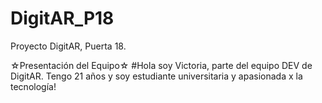# DigitAR_P18
Proyecto DigitAR, Puerta 18.

☆Presentación del Equipo☆
#Hola soy Victoria, parte del equipo DEV de DigitAR. 
Tengo 21 años y soy estudiante universitaria y apasionada x la tecnología! 
